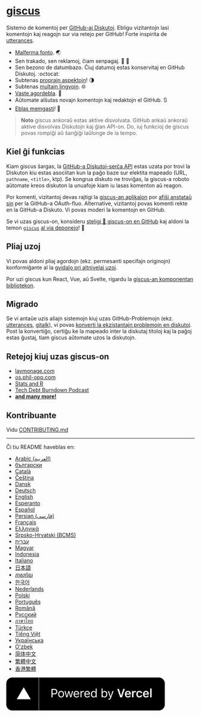 # [giscus][giscus]

Sistemo de komentoj per [GitHub-aj Diskutoj][discussions]. Ebligu vizitantojn lasi komentojn kaj reagojn sur via retejo per GitHub! Forte inspirita de [utterances][utterances].

- [Malferma fonto][repo]. 🌏
- Sen trakado, sen reklamoj, ĉiam senpagaj. 📡 🚫
- Sen bezono de datumbazo. Ĉiuj datumoj estas konservitaj en GitHub Diskutoj. :octocat:
- Subtenas [proprajn aspektojn][creating-custom-themes]! 🌗
- Subtenas [multajn lingvojn][multiple-languages]. 🌐
- [Vaste agordebla][advanced-usage]. 🔧
- Aŭtomate alŝutas novajn komentojn kaj redaktojn el GitHub. 🔃
- [Eblas memgasti][self-hosting]! 🤳

> **Noto**
> giscus ankoraŭ estas aktive disvolvata. GitHub ankaŭ ankoraŭ aktive disvolvas Diskutojn kaj ĝian API-on. Do, iuj funkcioj de giscus povas rompiĝi aŭ ŝanĝiĝi laŭlonge de la tempo.

## Kiel ĝi funkcias

Kiam giscus ŝargas, la [GitHub-a Diskutoj-serĉa API][search-api] estas uzata por trovi la Diskuton kiu estas asociitan kun la paĝo baze sur elektita mapeado (URL, `pathname`, `<title>`, ktp). Se kongrua diskuto ne troviĝas, la giscus-a roboto aŭtomate kreos diskuton la unuafoje kiam iu lasas komenton aŭ reagon.

Por komenti, vizitantoj devas rajtigi la [giscus-an aplikaĵon][giscus-app] por [afiŝi anstataŭ sin][authorization] per la GitHub-a OAuth-fluo. Alternative, vizitantoj povas komenti rekte en la GitHub-a Diskuto. Vi povas moderi la komentojn en GitHub.

[giscus]: https://giscus.app
[discussions]: https://docs.github.com/en/discussions
[utterances]: https://github.com/utterance/utterances
[repo]: https://github.com/giscus/giscus
[advanced-usage]: https://github.com/giscus/giscus/blob/main/ADVANCED-USAGE.md
[creating-custom-themes]: https://github.com/giscus/giscus/blob/main/ADVANCED-USAGE.md#data-theme
[multiple-languages]: https://github.com/giscus/giscus/blob/main/CONTRIBUTING.md#adding-localizations
[self-hosting]: https://github.com/giscus/giscus/blob/main/SELF-HOSTING.md
[search-api]: https://docs.github.com/en/graphql/guides/using-the-graphql-api-for-discussions#search
[giscus-app]: https://github.com/apps/giscus
[authorization]: https://docs.github.com/en/developers/apps/identifying-and-authorizing-users-for-github-apps

<!-- configuration -->

Se vi uzas giscus-on, konsideru [steligi 🌟 giscus-on en GitHub][repo] kaj aldoni la temon [`giscus`][giscus-topic] [al via deponejo][topic-howto]! 🎉

## Pliaj uzoj

Vi povas aldoni pliaj agordojn (ekz. permesanti specifajn originojn) konformiĝante al la [gvidaĵo pri altnivelaj uzoj][advanced-usage].

Por uzi giscus kun React, Vue, aŭ Svelte, rigardu la [giscus-an komponentan bibliotekon][giscus-component].

## Migrado

Se vi antaŭe uzis aliajn sistemojn kiuj uzas GitHub-Problemojn (ekz. [utterances][utterances], [gitalk][gitalk]), vi povas [konverti la ekzistantajn problemojn en diskutoj][convert]. Post la konvertiĝo, certiĝu ke la mapeado inter la diskutaj titoloj kaj la paĝoj estas ĝustaj, tiam giscus aŭtomate uzos la diskutojn.

## Retejoj kiuj uzas giscus-on

- [laymonage.com][laymonage-website]
- [os.phil-opp.com][os-phil-opp]
- [Stats and R][statsandr]
- [Tech Debt Burndown Podcast][techdebtburndown]
- [**and many more!**][giscus-topic]

## Kontribuante

Vidu [CONTRIBUTING.md][contributing]

[giscus-component]: https://github.com/giscus/giscus-component
[repo]: https://github.com/giscus/giscus
[giscus-topic]: https://github.com/topics/giscus
[topic-howto]: https://docs.github.com/en/github/administering-a-repository/classifying-your-repository-with-topics
[advanced-usage]: https://github.com/giscus/giscus/blob/main/ADVANCED-USAGE.md
[utterances]: https://github.com/utterance/utterances
[gitalk]: https://github.com/gitalk/gitalk
[convert]: https://docs.github.com/en/discussions/managing-discussions-for-your-community/moderating-discussions#converting-an-issue-to-a-discussion
[laymonage-website]: https://laymonage.com/posts/giscus
[os-phil-opp]: https://os.phil-opp.com
[statsandr]: https://statsandr.com
[techdebtburndown]: https://techdebtburndown.com
[contributing]: https://github.com/giscus/giscus/blob/main/CONTRIBUTING.md

<!-- end -->

---

Ĉi tiu README haveblas en:

- [Arabic (العربية)](README.ar.md)
- [български](README.bg.md)
- [Català](README.ca.md)
- [Čeština](README.cs.md)
- [Dansk](README.da.md)
- [Deutsch](README.de.md)
- [English](README.md)
- [Esperanto](README.eo.md)
- [Español](README.es.md)
- [Persian (فارسی)](README.fa.md)
- [Français](README.fr.md)
- [Ελληνικά](README.gr.md)
- [Srpsko-Hrvatski (BCMS)](README.hbs.md)
- [עברית](README.he.md)
- [Magyar](README.hu.md)
- [Indonesia](README.id.md)
- [Italiano](README.it.md)
- [日本語](README.ja.md)
- [ភាសាខ្មែរ](README.kh.md)
- [한국어](README.ko.md)
- [Nederlands](README.nl.md)
- [Polski](README.pl.md)
- [Português](README.pt.md)
- [Română](README.ro.md)
- [Русский](README.ru.md)
- [ภาษาไทย](README.th.md)
- [Türkçe](README.tr.md)
- [Tiếng Việt](README.vi.md)
- [Українська](README.uk.md)
- [O'zbek](README.uz.md)
- [简体中文](README.zh-CN.md)
- [繁體中文](README.zh-TW.md)
- [香港繁體](README.zh-HK.md)

[![Powered by Vercel](public/powered-by-vercel.svg)][vercel]

[vercel]: https://vercel.com/?utm_source=giscus&utm_campaign=oss
